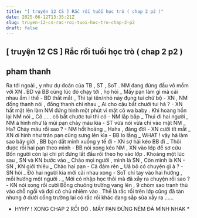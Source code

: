 ```yaml
---
title: "[ truyện 12 CS ] Rắc rối tuổi học trò ( chap 2 p2 )"
date: 2025-06-12T13:35:21Z
slug: truyen-12-cs-rac-roi-tuoi-hoc-tro-chap-2-p2
draft: false
---
```


## [ truyện 12 CS ] Rắc rối tuổi học trò ( chap 2 p2 )

## pham thanh

Ra tới ngoài , y như dự đoán của TB , ST , SoT . NM đang đứng đấu võ mồm với XN . BD và BB cùng lúc đó chạy tới , họ hỏi 
_ Mấy pạn làm gì mà cải nhau ầm ỉ thế - BD thắt mắt 
_ Thì tại tên/nhỏ này đụng tui chứ bộ - XN , NM đồng thanh nói , đồng thanh chỉ nhau 
_ Ai cho cậu bắt chưới tui hả ? - XN hất mặt lên làm NM đứng hình một phút vì mặt cô wa baby . Khi hoàng hồn lại NM nói 
_ Cô ..... cô bắt chước tui thì có - NM lắp bắp 
_ Thui đi hai người , NM à hình như là mũi pạn chảy máu kìa - ST vừa nói vừa chỉ vào mặt NM 
_ Ha? Chảy máu rồi sao ? - NM hốt hoảng 
_ Haha , đáng đời - XN cười tít mắt 
_ XN ơi hình như trán pạn cũng sưng lên kìa - BB lo lắng 
_ WHAT ! vậy hả làm sao bây giời , BB bạn dắt mình xuống y tế đi - XN sợ hải kéo BB đi 
_ Thôi được rồi hai pạn theo mình - BB nói xong kéo NM , XN vào lớp để sơ cứu 
Bốn người còn lại chỉ pít đứng lất đầu rồi theo họ vào lớp . Khoảng một lúc sau , SN và KN bước vào 
_ Chào mọi người , mình là SN , Còn mình là KN - SN , KN giới thiêu 
_ Chào hai pạn - Cả đám rên 
_ Uả bộ có chuyện gì à ? - SN hỏi 
_ Đó hai người kia mới cãi nhau xong - SoT chỉ tay vào hai hướng , mỗi hướng một người . 
_ Mới có nhập học thôi mà đã xẫy ra chuyện rồi sao ? - KN nói xong rồi cười 
Bỗng chuông trường vang lên , 9 chòm sao tranh thủ vào chỗ ngồi và đợi cô chủ nhiêm vào . Thế là rắc rối trên lớp cũng đã tàn nhưng ở dưới cổng trường lại có rắc rối khác đang sắp sửa xẫy ra ...... 
 
* HYHY ! XONG CHAP 2 RỒI ĐÓ . MẤY PẠN ĐỪNG NÉM ĐÁ MÌNH NHAK *